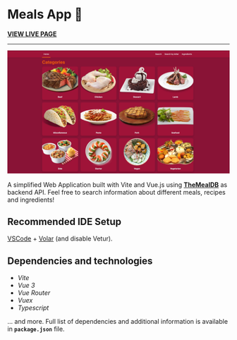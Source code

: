 # Meals App 🥘

**[VIEW LIVE PAGE](https://vuejs-meals-app.vercel.app/)**

---

![](./public/ogp-image.jpg)

A simplified Web Application built with Vite and Vue.js using **[TheMealDB](https://www.themealdb.com/)** as backend API. Feel free to search information about different meals, recipes and ingredients!

## Recommended IDE Setup

[VSCode](https://code.visualstudio.com/) + [Volar](https://marketplace.visualstudio.com/items?itemName=Vue.volar) (and disable Vetur).

## Dependencies and technologies

- _Vite_
- _Vue 3_
- _Vue Router_
- _Vuex_
- _Typescript_

... and more. Full list of dependencies and additional information is available in **`package.json`** file.

